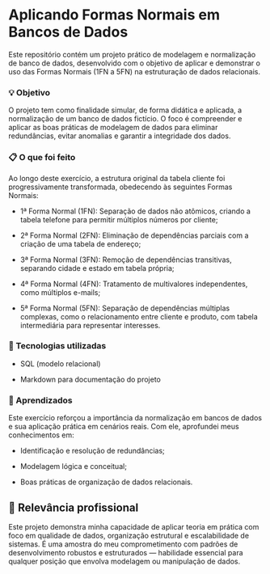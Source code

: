 # Aplicando Formas Normais em Bancos de Dados
Este repositório contém um projeto prático de modelagem e normalização de banco de dados, desenvolvido com o objetivo de aplicar e demonstrar o uso das Formas Normais (1FN a 5FN) na estruturação de dados relacionais.
### 💡 Objetivo
O projeto tem como finalidade simular, de forma didática e aplicada, a normalização de um banco de dados fictício. O foco é compreender e aplicar as boas práticas de modelagem de dados para eliminar redundâncias, evitar anomalias e garantir a integridade dos dados.
### 📋 O que foi feito
Ao longo deste exercício, a estrutura original da tabela cliente foi progressivamente transformada, obedecendo às seguintes Formas Normais:
* 1ª Forma Normal (1FN): Separação de dados não atômicos, criando a tabela telefone para permitir múltiplos números por cliente;


* 2ª Forma Normal (2FN): Eliminação de dependências parciais com a criação de uma tabela de endereço;


* 3ª Forma Normal (3FN): Remoção de dependências transitivas, separando cidade e estado em tabela própria;


* 4ª Forma Normal (4FN): Tratamento de multivalores independentes, como múltiplos e-mails;


* 5ª Forma Normal (5FN): Separação de dependências múltiplas complexas, como o relacionamento entre cliente e produto, com tabela intermediária para representar interesses.


### 🔧 Tecnologias utilizadas
* SQL (modelo relacional)


* Markdown para documentação do projeto


### 🧠 Aprendizados
Este exercício reforçou a importância da normalização em bancos de dados e sua aplicação prática em cenários reais. Com ele, aprofundei meus conhecimentos em:
* Identificação e resolução de redundâncias;


* Modelagem lógica e conceitual;


* Boas práticas de organização de dados relacionais.


## 💼 Relevância profissional
Este projeto demonstra minha capacidade de aplicar teoria em prática com foco em qualidade de dados, organização estrutural e escalabilidade de sistemas. É uma amostra do meu comprometimento com padrões de desenvolvimento robustos e estruturados — habilidade essencial para qualquer posição que envolva modelagem ou manipulação de dados.


